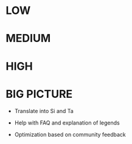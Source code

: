 # LOW

# MEDIUM

# HIGH

# BIG PICTURE

* Translate into Si and Ta
* Help with FAQ and explanation of legends

* Optimization based on community feedback
